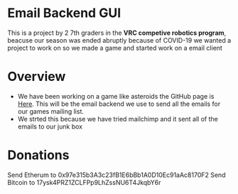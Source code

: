 # Email Backend GUI

This is a project by 2 7th graders in the **VRC competive robotics program**, beacuse our season was ended abruptly because of COVID-19 we wanted a project to work on so we made a game and started work on a email client

# Overview

* We have been working on a game like asteroids the GitHub page is [Here](https://github.com/The-Bit-One/Asteroid_Dodge). This will be the email backend we use to send all the emails for our games mailing list.
* We strted this because we have tried mailchimp and it sent all of the emails to our junk box

# Donations

Send Etherum to 0x97e315b3A3c23fB1E6bBb1A0D10Ec91aAc8170F2
Send Bitcoin to 17ysk4PRZ1ZCLFPp9LhZssNU6T4JkqbY6r
